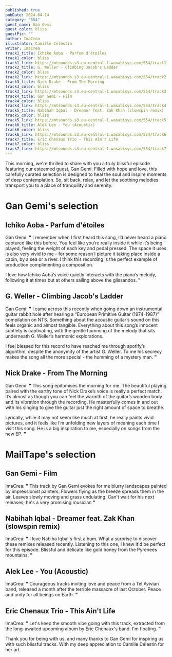 ```yaml
---
published: true
pubDate: 2024-04-14
category: "554"
guest_name: Gan Gemi
guest_color: bliss
guestPic: ""
author: ImaCrea
illustrator: Camille Célestin
writer: ImaCrea
track1_title: Ichiko Aoba - Parfum d'étoiles
track1_color: bliss
track1_link: https://mtsounds.s3.eu-central-1.wasabisys.com/554/track1.mp3
track2_title: G. Weller - Climbing Jacob's Ladder
track2_color: bliss
track2_link: https://mtsounds.s3.eu-central-1.wasabisys.com/554/track2.mp3
track3_title: Nick Drake - From The Morning
track3_color: bliss
track3_link: https://mtsounds.s3.eu-central-1.wasabisys.com/554/track3.mp3
track4_title: Gan Gemi - Film
track4_color: bliss
track4_link: https://mtsounds.s3.eu-central-1.wasabisys.com/554/track4.mp3
track5_title: Nabihah Iqbal - Dreamer feat. Zak Khan (slowspin remix)
track5_color: bliss
track5_link: https://mtsounds.s3.eu-central-1.wasabisys.com/554/track5.mp3
track6_title: Alek Lee - You (Acoustic)
track6_color: bliss
track6_link: https://mtsounds.s3.eu-central-1.wasabisys.com/554/track6.mp3
track7_title: Eric Chenaux Trio - This Ain't Life
track7_color: bliss
track7_link: https://mtsounds.s3.eu-central-1.wasabisys.com/554/track7.mp3
---
```

This morning, we're thrilled to share with you a truly blissful episode featuring our esteemed guest, Gan Gemi. Filled with hope and love, this carefully curated selection is designed to heal the soul and inspire moments of deep contemplation. So, sit back, relax, and let the soothing melodies transport you to a place of tranquility and serenity.

# Gan Gemi's selection

## Ichiko Aoba - Parfum d'étoiles

Gan Gemi: **"** I remember when I first heard this song, I’d never heard a piano captured like this before. You feel like you’re really inside it while it’s being played, feeling the weight of each key and pedal pressed. The space it uses is also very vivid to me - for some reason I picture it taking place inside a cabin, by a sea or a river. I think this recording is the perfect example of production complimenting a composition.

I love how Ichiko Aoba’s voice quietly interacts with the piano’s melody, following it at times but at others sailing above the glissandos. **"** 

## G. Weller - Climbing Jacob's Ladder

Gan Gemi: **"** I came across this recently when going down an instrumental guitar rabbit hole after hearing a “European Primitive Guitar (1974-1987)” compilation on NTS. Something about the acoustic guitar’s sound on this feels organic and almost tangible. Everything about this song’s innocent subtlety is captivating, with the gentle humming of the melody that sits underneath G. Weller’s harmonic explorations.

I feel blessed for this record to have reached me through spotify’s algorithm, despite the anonymity of the artist G. Weller. To me his secrecy makes the song all the more special - the humming of a mystery man. **"** 

## Nick Drake - From The Morning

Gan Gemi: **"** This song epitomises the morning for me. The beautiful playing paired with the earthy tone of Nick Drake’s voice is really a perfect match. It’s almost as though you can feel the warmth of the guitar’s wooden body and its vibration through the recording. He masterfully comes in and out with his singing to give the guitar just the right amount of space to breathe.

Lyrically, while it may not seem like much at first, he really paints vivid pictures, and it feels like I’m unfolding new layers of meaning each time I visit this song. He is a big inspiration to me, especially on songs from the new EP. **"** 

# MailTape's selection

## Gan Gemi - Film

 ImaCrea: **"** This track by Gan Gemi evokes for me blurry landscapes painted by impressionist painters. Flowers flying as the breeze spreads them in the air. Leaves slowly moving and grass undulating. Can't wait for his next releases; he's a very promising musician **"** 

## Nabihah Iqbal - Dreamer feat. Zak Khan (slowspin remix)

ImaCrea: **"** I love Nabiha Iqbal's first album. What a surprise to discover these remixes released recently. Listening to this one, I knew it'd be perfect for this episode. Blissful and delicate like gold honey from the Pyrenees mountains. **"** 

## Alek Lee - You (Acoustic)

ImaCrea: **"** Courageous tracks inviting love and peace from a Tel Avivian band, released a month after the terrible massacre of last October. Peace and unity for all beings on Earth. **"** 

## Eric Chenaux Trio - This Ain't Life

ImaCrea: **"** Let's keep the smooth vibe going with this track, extracted from the long-awaited upcoming album by Eric Chenaux's band. I'm floating. **"** 

Thank you for being with us, and many thanks to Gan Gemi for inspiring us with such blissful tracks. With my deep appreciation to Camille Célestin for her art.
